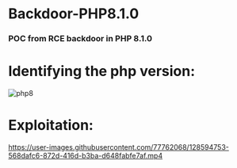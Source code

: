 # Backdoor-PHP8.1.0
### POC from RCE backdoor in PHP 8.1.0

# Identifying the php version:
![php8](https://user-images.githubusercontent.com/77762068/128594577-061d2b90-d580-4785-9216-329c0381864a.png)

# Exploitation: 
https://user-images.githubusercontent.com/77762068/128594753-568dafc6-872d-416d-b3ba-d648fabfe7af.mp4


